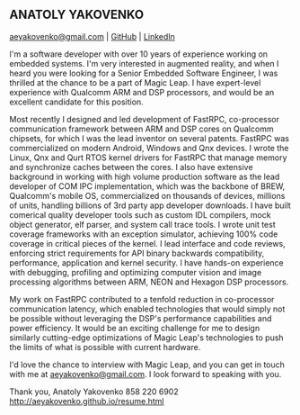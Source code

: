 ANATOLY YAKOVENKO
-----------------

aeyakovenko@gmail.com   |   [GitHub](https://github.com/aeyakovenko)   |   [LinkedIn](https://www.linkedin.com/profile/view?id=312504086)

I'm a software developer with over 10 years of experience working on embedded systems. I'm very interested in augmented reality, and when I heard you were looking for a Senior Embedded Software Engineer, I was thrilled at the chance to be a part of Magic Leap. I have expert-level experience with Qualcomm ARM and DSP processors, and would be an excellent candidate for this position.

Most recently I designed and led development of FastRPC, co-processor communication framework between ARM and DSP cores on Qualcomm chipsets, for which I was the lead inventor on several patents. FastRPC was commercialized on modern Android, Windows and Qnx devices. I wrote the Linux, Qnx and Qurt RTOS kernel drivers for FastRPC that manage memory and synchronize caches between the cores.  I also have extensive background in working with high volume production software as the lead developer of COM IPC implementation, which was the backbone of BREW, Qualcomm's mobile OS, commercialized on thousands of devices, millions of units, handling billions of 3rd party app developer downloads. I have built comerical quality developer tools such as custom IDL compilers, mock object generator, elf parser, and system call trace tools. I wrote unit test coverage frameworks with an exception simulator, achieving 100% code coverage in critical pieces of the kernel. I lead interface and code reviews, enforcing strict requirements for API binary backwards compatibility, performance, application and kernel security. I have hands-on experience with debugging, profiling and optimizing computer vision and image processing algorithms between ARM, NEON and Hexagon DSP processors.

My work on FastRPC contributed to a tenfold reduction in co-processor communication latency, which enabled technologies that would simply not be possible without leveraging the DSP's performance capabilities and power efficiency. It would be an exciting challenge for me to design similarly cutting-edge optimizations of Magic Leap's technologies to push the limits of what is possible with current hardware.
 
I'd love the chance to interview with Magic Leap, and you can get in touch with me at aeyakovenko@gmail.com. I look forward to speaking with you.

Thank you,
Anatoly Yakovenko
858 220 6902
http://aeyakovenko.github.io/resume.html
